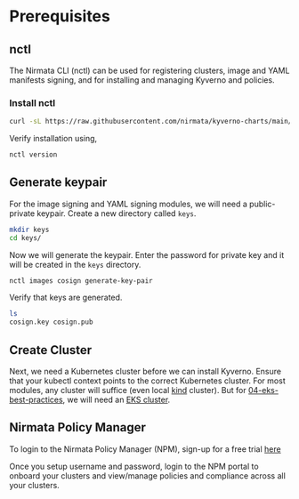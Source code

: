 # Prerequisites

## nctl
The Nirmata CLI (nctl) can be used for registering clusters, image and YAML manifests signing, and for installing and managing Kyverno and policies.

### Install nctl
```sh
curl -sL https://raw.githubusercontent.com/nirmata/kyverno-charts/main/scripts/n4k/nctl-install.sh | sh
```
Verify installation using,
```sh
nctl version
```

## Generate keypair
For the image signing and YAML signing modules, we will need a public-private keypair. Create a new directory called `keys`.
```sh
mkdir keys
cd keys/
```
Now we will generate the keypair. Enter the password for private key and it will be created in the `keys` directory.
```sh
nctl images cosign generate-key-pair
```
Verify that keys are generated.
```sh
ls
cosign.key cosign.pub
```

## Create Cluster
Next, we need a Kubernetes cluster before we can install Kyverno. Ensure that your kubectl context points to the correct Kubernetes cluster. For most modules, any cluster will suffice (even local [kind](https://kind.sigs.k8s.io/) cluster). But for [04-eks-best-practices](./../04-eks-best-practices/README.md), we will need an [EKS cluster](https://docs.aws.amazon.com/eks/latest/userguide/create-cluster.html).

## Nirmata Policy Manager
To login to the Nirmata Policy Manager (NPM), sign-up for a free trial [here](https://www.nirmata.io/security/signup.html?product=NPMK)

Once you setup username and password, login to the NPM portal to onboard your clusters and view/manage policies and compliance across all your clusters.